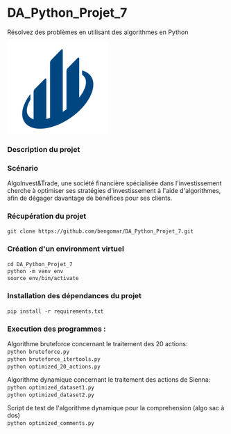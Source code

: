 # DA_Python_Projet_7
Résolvez des problèmes en utilisant des algorithmes en Python

![AlgoInvest&TradeLogo](data_input/logo.png)

### Description du projet
### Scénario

AlgoInvest&Trade, une société financière spécialisée dans l'investissement cherche à optimiser
ses stratégies d'investissement à l'aide d'algorithmes, afin de dégager davantage de bénéfices pour ses clients.


### Récupération du projet
```
git clone https://github.com/bengomar/DA_Python_Projet_7.git
```

### Création d'un environment virtuel
```
cd DA_Python_Projet_7
python -m venv env
source env/bin/activate
```

### Installation des dépendances du projet
```pip install -r requirements.txt```

### Execution des programmes :

Algorithme bruteforce concernant le traitement des 20 actions:  
```python bruteforce.py```  
```python bruteforce_itertools.py```  
```python optimized_20_actions.py```

Algorithme dynamique concernant le traitement des actions de Sienna:  
```python optimized_dataset1.py```  
```python optimized_dataset2.py```

Script de test de l'algorithme dynamique pour la comprehension (algo sac à dos)  
```python optimized_comments.py```

